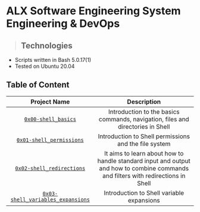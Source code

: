 # ALX Software Engineering System Engineering & DevOps 

> ## Technologies
- Scripts written in Bash 5.0.17(1)
- Tested on Ubuntu 20.04
## Table of Content
| Project Name | Description |
| :---: |  :---: |
| [`0x00-shell_basics`](./0x00-shell_basics)  | Introduction to the basics commands, navigation, files and directories in Shell  |
| [`0x01-shell_permissions`](./0x01-shell_permissions) |Introduction to Shell permissions and the file system|
| [`0x02-shell_redirections`](./0x02-shell_redirections) | It aims to learn about how to handle standard input and output and how to combine commands and filters with redirections in Shell |
| [`0x03-shell_variables_expansions`](./0x03-shell_variables_expansions) | Introduction to Shell variable expansions |
